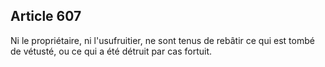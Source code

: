 Article 607
----
Ni le propriétaire, ni l'usufruitier, ne sont tenus de rebâtir ce qui est tombé
de vétusté, ou ce qui a été détruit par cas fortuit.
